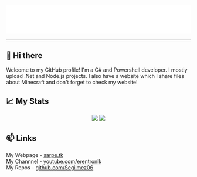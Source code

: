![Title](./title.png)

***

## 👋 Hi there
Welcome to my GitHub profile! I'm a C# and Powershell developer. I mostly upload .Net and Node.js projects. I also have a website which I share files about Minecraft and don't forget to check my website!
    
    
## 📈 My Stats
<p align="center">
    <img src="https://github-readme-stats.vercel.app/api/top-langs/?username=Segilmez06&show_icons=true&theme=tokyonight"></a>
    <img src="https://github-readme-stats.vercel.app/api?username=Segilmez06&show_icons=true&theme=tokyonight"></a>
</p>
    
## 📫 Links
My Webpage - <a href="https://www.sarpe.tk">sarpe.tk</a>    
My Channnel - <a href="https://www.youtube.com/channel/UCnl93Fv9NwufJhTPPe82lig">youtube.com/erentronik</a>   
My Repos - <a href="https://github.com/Segilmez06?tab=repositories">github.com/Segilmez06</a>   

<!--
**Segilmez06/Segilmez06** is a ✨ _special_ ✨ repository because its `README.md` (this file) appears on your GitHub profile.

Here are some ideas to get you started:

- 🔭 I’m currently working on ...
- 🌱 I’m currently learning ...
- 👯 I’m looking to collaborate on ...
- 🤔 I’m looking for help with ...
- 💬 Ask me about ...
- 📫 How to reach me: ...
- 😄 Pronouns: ...
- ⚡ Fun fact: ...
-->
